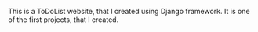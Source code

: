 This is a ToDoList website, that I created using Django framework. It is one of the first projects, that I created.

